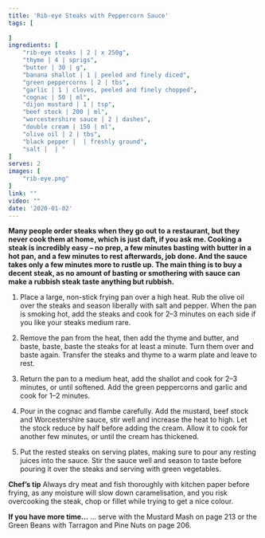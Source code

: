 ```yaml
---
title: 'Rib-eye Steaks with Peppercorn Sauce'
tags: [
    
]
ingredients: [
    "rib-eye steaks | 2 | x 250g",
    "thyme | 4 | sprigs",
    "butter | 30 | g",
    "banana shallot | 1 | peeled and finely diced",
    "green peppercorns | 2 | tbs",
    "garlic | 1 | cloves, peeled and finely chopped",
    "cognac | 50 | ml",
    "dijon mustard | 1 | tsp",
    "beef stock | 200 | ml",
    "worcestershire sauce | 2 | dashes",
    "double cream | 150 | ml",
    "olive oil | 2 | tbs",
    "black pepper |  | freshly ground",
    "salt |  | "
]
serves: 2
images: [
    "rib-eye.png"
]
link: ""
video: ""
date: '2020-01-02'
---
```


**Many people order steaks when they go out to a restaurant, but
they never cook them at home, which is just daft, if you ask me.
Cooking a steak is incredibly easy – no prep, a few minutes
basting with butter in a hot pan, and a few minutes to rest
afterwards, job done. And the sauce takes only a few minutes
more to rustle up. The main thing is to buy a decent steak, as no
amount of basting or smothering with sauce can make a rubbish
steak taste anything but rubbish.**

1. Place a large, non-stick frying pan over a high heat. Rub the
olive oil over the steaks and season liberally with salt and
pepper. When the pan is smoking hot, add the steaks and cook
for 2–3 minutes on each side if you like your steaks medium
rare.

2. Remove the pan from the heat, then add the thyme and butter,
and baste, baste, baste the steaks for at least a minute. Turn
them over and baste again. Transfer the steaks and thyme to a
warm plate and leave to rest.

3. Return the pan to a medium heat, add the shallot and cook for
2–3 minutes, or until softened. Add the green peppercorns and
garlic and cook for 1–2 minutes.

4. Pour in the cognac and flambe carefully. Add the mustard, beef
stock and Worcestershire sauce, stir well and increase the heat
to high. Let the stock reduce by half before adding the cream.
Allow it to cook for another few minutes, or until the cream has
thickened.

5. Put the rested steaks on serving plates, making sure to pour any
resting juices into the sauce. Stir the sauce well and season to
taste before pouring it over the steaks and serving with green
vegetables.

**Chef’s tip**
Always dry meat and fish thoroughly with kitchen paper before
frying, as any moisture will slow down caramelisation, and you
risk overcooking the steak, chop or fillet while trying to get a nice
colour.

**If you have more time…**
… serve with the Mustard Mash on page 213 or the Green Beans
with Tarragon and Pine Nuts on page 206.
